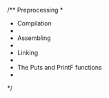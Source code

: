  /** Preprocessing
*
* Compilation 
*
* Assembling 
*
* Linking
*
* The Puts and PrintF functions
*
*/
